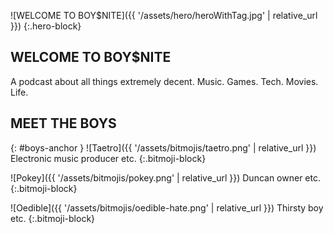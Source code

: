 ![WELCOME TO BOY$NITE]({{ '/assets/hero/heroWithTag.jpg' | relative_url }})
{:.hero-block}

## WELCOME TO BOY$NITE
A podcast about all things extremely decent. Music. Games. Tech. Movies. Life.

## MEET THE BOYS
{: #boys-anchor }
![Taetro]({{ '/assets/bitmojis/taetro.png' | relative_url }})
Electronic music producer etc.
{:.bitmoji-block}

![Pokey]({{ '/assets/bitmojis/pokey.png' | relative_url }})
Duncan owner etc.
{:.bitmoji-block}

![Oedible]({{ '/assets/bitmojis/oedible-hate.png' | relative_url }})
Thirsty boy etc.
{:.bitmoji-block}
